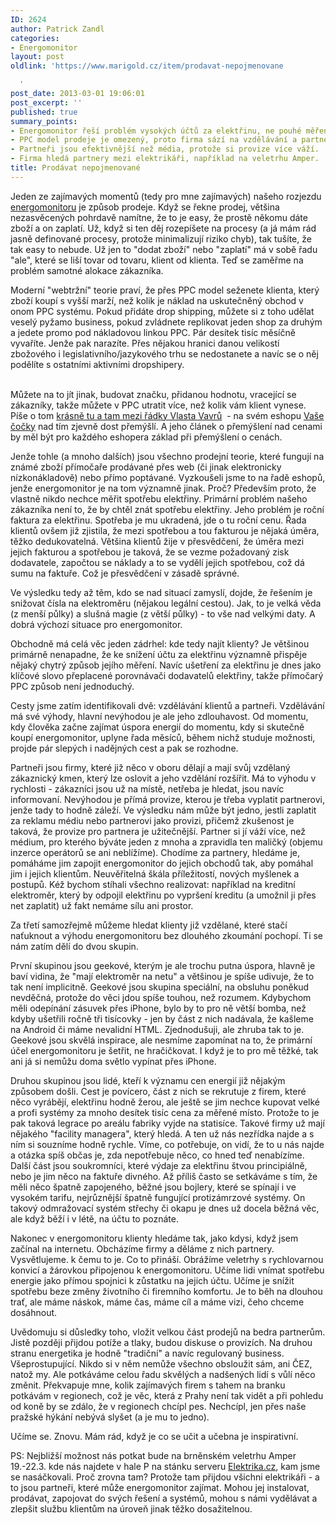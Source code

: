 ```yaml
---
ID: 2624
author: Patrick Zandl
categories:
- Energomonitor
layout: post
oldlink: 'https://www.marigold.cz/item/prodavat-nepojmenovane

  '
post_date: 2013-03-01 19:06:01
post_excerpt: ''
published: true
summary_points:
- Energomonitor řeší problém vysokých účtů za elektřinu, ne pouhé měření spotřeby.
- PPC model prodeje je omezený, proto firma sází na vzdělávání a partnery.
- Partneři jsou efektivnější než média, protože si provize více váží.
- Firma hledá partnery mezi elektrikáři, například na veletrhu Amper.
title: Prodávat nepojmenované
---
```


<p>Jeden ze zajímavých momentů (tedy pro mne zajímavých) našeho rozjezdu <a href="http://www.energomonitor.cz">energomonitoru</a> je způsob prodeje. Když se řekne prodej, většina nezasvěcených pohrdavě namítne, že to je easy, že prostě někomu dáte zboží a on zaplatí. Už, když si ten děj rozepíšete na procesy (a já mám rád jasně definované procesy, protože minimalizují riziko chyb), tak tušíte, že tak easy to nebude. Už jen to "dodat zboží" nebo "zaplatí" má v sobě řadu "ale", které se liší tovar od tovaru, klient od klienta. Teď se zaměřme na problém samotné alokace zákazníka.</p>


<!--more-->

<p>Moderní "webtržní" teorie praví, že přes PPC model seženete klienta, který zboží koupí s vyšší marží, než kolik je náklad na uskutečněný obchod v onom PPC systému. Pokud přidáte drop shipping, můžete si z toho udělat veselý pyžamo business, pokud zvládnete replikovat jeden shop za druhým a jedete promo pod nákladovou linkou PPC. Pár desítek tisíc měsíčně vyvaříte. Jenže pak narazíte. Přes nějakou hranici danou velikostí zbožového i legislativního/jazykového trhu se nedostanete a navíc se o něj podělíte s ostatními aktivními dropshipery.</p>

<p><br />Můžete na to jít jinak, budovat značku, přidanou hodnotu, vracející se zákazníky, takže můžete v PPC utratit více, než kolik vám klient vynese. Píše o tom <a href="http://vavru.cz/www-stranky-obecne/jaka-cena-za-produkt-je-ta-spravna/">krásně tu a tam mezi řádky Vlasta Vavrů</a>  - na svém eshopu <a href="http://www.vasecocky.cz">Vaše čočky</a> nad tím zjevně dost přemýšlí. A jeho článek o přemýšlení nad cenami by měl být pro každého eshopera základ při přemýšlení o cenách.</p>

<p>Jenže tohle (a mnoho dalších) jsou všechno prodejní teorie, které fungují na známé zboží přímočaře prodávané přes web (či jinak elektronicky nízkonákladově) nebo přímo poptávané. Vyzkoušeli jsme to na řadě eshopů, jenže energomonitor je na tom významně jinak. Proč? Především proto, že vlastně nikdo nechce měřit spotřebu elektřiny. Primární problém našeho zákazníka není to, že by chtěl znát spotřebu elektřiny. Jeho problém je roční faktura za elektřinu. Spotřeba je mu ukradená, jde o tu roční cenu. Řada klientů ovšem již zjistila, že mezi spotřebou a tou fakturou je nějaká úměra, těžko dedukovatelná. Většina klientů žije v přesvědčení, že úměra mezi jejich fakturou a spotřebou je taková, že se vezme požadovaný zisk dodavatele, započtou se náklady a to se vydělí jejich spotřebou, což dá sumu na faktuře. Což je přesvědčení v zásadě správné.</p>

<p>Ve výsledku tedy až těm, kdo se nad situací zamyslí, dojde, že řešením je snižovat čísla na elektroměru (nějakou legální cestou). Jak, to je velká věda (z menší půlky) a slušná magie (z větší půlky) - to vše nad velkými daty. A dobrá výchozí situace pro energomonitor.</p>

<p>Obchodně má celá věc jeden zádrhel: kde tedy najít klienty? Je většinou primárně nenapadne, že ke snížení účtu za elektřinu významně přispěje nějaký chytrý způsob jejího měření. Navíc ušetření za elektřinu je dnes jako klíčové slovo přeplacené porovnávači dodavatelů elektřiny, takže přímočarý PPC způsob není jednoduchý.</p>

<p>Cesty jsme zatím identifikovali dvě: vzdělávání klientů a partneři. Vzdělávání má své výhody, hlavní nevýhodou je ale jeho zdlouhavost. Od momentu, kdy člověka začne zajímat úspora energií do momentu, kdy si skutečně koupí energomonitor, uplyne řada měsíců, během nichž studuje možnosti, projde pár slepých i nadějných cest a pak se rozhodne.</p>

<p>Partneři jsou firmy, které již něco v oboru dělají a mají svůj vzdělaný zákaznický kmen, který lze oslovit a jeho vzdělání rozšířit. Má to výhodu v rychlosti - zákazníci jsou už na místě, netřeba je hledat, jsou navíc informovaní. Nevýhodou je přímá provize, kterou je třeba vyplatit partnerovi, jenže tady to hodně záleží. Ve výsledku nám může být jedno, jestli zaplatit za reklamu médiu nebo partnerovi jako provizi, přičemž zkušenost je taková, že provize pro partnera je užitečnější. Partner si jí váží více, než médium, pro kterého býváte jeden z mnoha a zpravidla ten maličký (objemu inzerce operátorů se ani neblížíme). Chodíme za partnery, hledáme je, pomáháme jim zapojit energomonitor do jejich obchodů tak, aby pomáhal jim i jejich klientům. Neuvěřitelná škála příležitostí, nových myšlenek a postupů. Kéž bychom stíhali všechno realizovat: například na kreditní elektroměr, který by odpojil elektřinu po vypršení kreditu (a umožnil ji přes net zaplatit) už fakt nemáme sílu ani prostor.</p>

<p>Za třetí samozřejmě můžeme hledat klienty již vzdělané, které stačí naťuknout a výhodu energomonitoru bez dlouhého zkoumání pochopí. Ti se nám zatím dělí do dvou skupin.</p>

<p>První skupinou jsou geekové, kterým je ale trochu putna úspora, hlavně je baví vidina, že "mají elektroměr na netu" a většinou je spíše udivuje, že to tak není implicitně. Geekové jsou skupina speciální, na obsluhu poněkud nevděčná, protože do věci jdou spíše touhou, než rozumem. Kdybychom měli odepínání zásuvek přes iPhone, bylo by to pro ně větší bomba, než kdyby ušetřili ročně tři tisícovky - jen by část z nich nadávala, že kašleme na Android či máme nevalidní HTML. Zjednodušuji, ale zhruba tak to je. Geekové jsou skvělá inspirace, ale nesmíme zapomínat na to, že primární účel energomonitoru je šetřit, ne hračičkovat. I když je to pro mě těžké, tak ani já si nemůžu doma světlo vypínat přes iPhone. </p>

<p>Druhou skupinou jsou lidé, kteří k významu cen energií již nějakým způsobem došli. Cest je povícero, část z nich se rekrutuje z firem, které něco vyrábějí, elektřinu hodně žerou, ale ještě se jim nechce kupovat velké a profi systémy za mnoho desítek tisíc cena za měřené místo. Protože to je pak taková legrace po areálu fabriky vyjde na statisíce. Takové firmy už mají nějakého "facility managera", který hledá. A ten už nás nezřídka najde a s ním si souzníme hodně rychle. Víme, co potřebuje, on vidí, že to u nás najde a otázka spíš občas je, zda nepotřebuje něco, co hned teď nenabízíme. Další část jsou soukromníci, které výdaje za elektřinu štvou principiálně, nebo je jim něco na faktuře divného. Až příliš často se setkáváme s tím, že měli něco špatně zapojeného, běžné jsou bojlery, které se spínají i ve vysokém tarifu, nejrůznější špatně fungující protizámrzové systémy. On takový odmražovací systém střechy či okapu je dnes už docela běžná věc, ale když běží i v létě, na účtu to poznáte.</p>

<p>Nakonec v energomonitoru klienty hledáme tak, jako kdysi, když jsem začínal na internetu. Obcházíme firmy a děláme z nich partnery. Vysvětlujeme. k čemu to je. Co to přináší. Obrážíme veletrhy s rychlovarnou konvicí a žárovkou připojenou k energomonitoru. Učíme lidi vnímat spotřebu energie jako přímou spojnici k zůstatku na jejich účtu. Učíme je snížit spotřebu beze změny životního či firemního komfortu. Je to běh na dlouhou trať, ale máme náskok, máme čas, máme cíl a máme vizi, čeho chceme dosáhnout.</p>

<p>Uvědomuju si důsledky toho, vložit velkou část prodejů na bedra partnerům. Jistě později přijdou potíže a tlaky, budou diskuse o provizích. Na druhou stranu energetika je hodně "tradiční" a navíc regulovaný business. Všeprostupující. Nikdo si v něm nemůže všechno obsloužit sám, ani ČEZ, natož my. Ale potkáváme celou řadu skvělých a nadšených lidí s vůlí něco změnit. Překvapuje mne, kolik zajímavých firem s tahem na branku potkávám v regionech, což je věc, která z Prahy není tak vidět a při pohledu od koně by se zdálo, že v regionech chcípl pes. Nechcípl, jen přes naše pražské hýkání nebývá slyšet (a je mu to jedno).</p>

<p>Učíme se. Znovu. Mám rád, když je co se učit a učebna je inspirativní.</p>

<p>PS: Nejbližší možnost nás potkat bude na brněnském veletrhu Amper 19.-22.3. kde nás najdete v hale P na stánku serveru <a href="http://www.elektrika.cz">Elektrika.cz</a>, kam jsme se nasáčkovali. Proč zrovna tam? Protože tam přijdou všichni elektrikáři - a to jsou partneři, které může energomonitor zajímat. Mohou jej instalovat, prodávat, zapojovat do svých řešení a systémů, mohou s námi vydělávat a zlepšit službu klientům na úroveň jinak těžko dosažitelnou.</p>